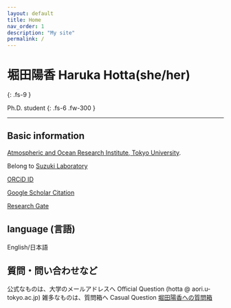 ```yaml
---
layout: default
title: Home
nav_order: 1
description: "My site"
permalink: /
---
```


# 堀田陽香 Haruka Hotta(she/her)
{: .fs-9 }

Ph.D. student
{: .fs-6 .fw-300 }


---

## Basic information

[Atmospheric and Ocean Research Institute, Tokyo University](https://ccsr.aori.u-tokyo.ac.jp/index-e.html, "Atmospheric and Ocean Research Institute, Tokyo University").

Belong to [Suzuki Laboratory](http://157.82.240.167/)

[ORCiD ID](https://orcid.org/0000-0001-8916-6661)

[Google Scholar Citation](https://scholar.google.com/citations?hl=en&user=QCeyeCUAAAAJ)

[Research Gate](https://www.researchgate.net/profile/Haruka_Hotta)


## language (言語)

English/日本語

## 質問・問い合わせなど

公式なものは、大学のメールアドレスへ Official Question (hotta @ aori.u-tokyo.ac.jp)
雑多なものは、質問箱へ Casual Question [堀田陽香への質問箱](https://forms.gle/Km67zhKnsHNJNsFv6 "堀田陽香への質問箱")
